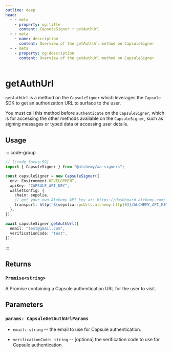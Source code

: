 ```yaml
---
outline: deep
head:
  - - meta
    - property: og:title
      content: CapsuleSigner • getAuthUrl
  - - meta
    - name: description
      content: Overview of the getAuthUrl method on CapsuleSigner
  - - meta
    - property: og:description
      content: Overview of the getAuthUrl method on CapsuleSigner
---
```


# getAuthUrl

`getAuthUrl` is a method on the `CapsuleSigner` which leverages the `Capsule` SDK to get an authorization URL to surface to the user.

You must call this method before `authenticate` on the `CapsuleSigner`, which is for accessing the other methods available on the `CapsuleSigner`, such as signing messages or typed data or accessing user details.

## Usage

::: code-group

```ts [example.ts]
// [!code focus:99]
import { CapsuleSigner } from "@alchemy/aa-signers";

const capsuleSigner = new CapsuleSigner({
  env: Environment.DEVELOPMENT,
  apiKey: "CAPSULE_API_KEY",
  walletConfig: {
    chain: sepolia,
    // get your own Alchemy API key at: https://dashboard.alchemy.com/
    transport: http(`${sepolia.rpcUrls.alchemy.http[0]}/ALCHEMY_API_KEY`),
  },
});

await capsuleSigner.getAuthUrl({
  email: "test@gmail.com",
  verificationCode: "test",
});
```

:::

## Returns

### `Promise<string>`

A Promise containing a Capsule authentication URL for the user to visit.

## Parameters

### `params: CapsuleGetAuthUrlParams`

- `email: string` -- the email to use for Capsule authentication.

- `verificationCode: string` -- [optiona] the verification code to use for Capsule authentication.
